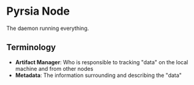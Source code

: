 # Pyrsia Node

The daemon running everything.

## Terminology

- **Artifact Manager**: Who is responsible to tracking "data" on the local machine and from other nodes
- **Metadata**: The information surrounding and describing the "data"
